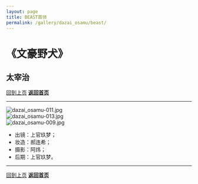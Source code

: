 ```yaml
---
layout: page
title: BEAST首领
permalink: /gallery/dazai_osamu/beast/
---
```


<haed>
    <link rel="stylesheet" href="https://www.jumern.com/css/gallery.css">
</haed>

# 《文豪野犬》

## 太宰治

[回到上页](../)
[**返回首页**](https://www.jumern.com/)

---

<div class="fullsize">
    <picture>
        <source srcset="https://image.jumern.com/cosplay/dazai_osamu/beast/dazai_osamu-011.avif" type="image/avif">
        <source srcset="https://image.jumern.com/cosplay/dazai_osamu/beast/dazai_osamu-011.webp" type="image/webp">
        <img src="https://image.jumern.com/cosplay/dazai_osamu/beast/dazai_osamu-011.jpg" alt="dazai_osamu-011.jpg" loading="lazy">
    </picture>
</div>

<div class="vertical">
    <div class="gallery-item">
        <picture>
            <source srcset="https://image.jumern.com/cosplay/dazai_osamu/beast/dazai_osamu-013.avif" type="image/avif">
            <source srcset="https://image.jumern.com/cosplay/dazai_osamu/beast/dazai_osamu-013.webp" type="image/webp">
            <img src="https://image.jumern.com/cosplay/dazai_osamu/beast/dazai_osamu-013.jpg" alt="dazai_osamu-013.jpg" loading="lazy">
        </picture>
    </div>
    <div class="gallery-item">
        <picture>
            <source srcset="https://image.jumern.com/cosplay/dazai_osamu/beast/dazai_osamu-009.avif" type="image/avif">
            <source srcset="https://image.jumern.com/cosplay/dazai_osamu/beast/dazai_osamu-009.webp" type="image/webp">
            <img src="https://image.jumern.com/cosplay/dazai_osamu/beast/dazai_osamu-009.jpg" alt="dazai_osamu-009.jpg" loading="lazy">
        </picture>
    </div>
</div>

- 出镜：上官玖梦；
- 妆造：郝连希；
- 摄影：阿炜；
- 后期：上官玖梦。

---

[回到上页](../)
[**返回首页**](https://www.jumern.com/)
